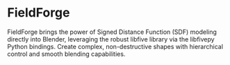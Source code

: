 # FieldForge
FieldForge brings the power of Signed Distance Function (SDF) modeling directly into Blender, leveraging the robust libfive library via the libfivepy Python bindings. Create complex, non-destructive shapes with hierarchical control and smooth blending capabilities.
